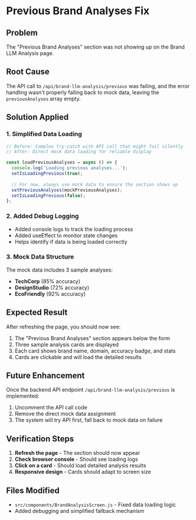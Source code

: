 # Previous Brand Analyses Fix

## Problem
The "Previous Brand Analyses" section was not showing up on the Brand LLM Analysis page.

## Root Cause
The API call to `/api/brand-llm-analysis/previous` was failing, and the error handling wasn't properly falling back to mock data, leaving the `previousAnalyses` array empty.

## Solution Applied

### 1. Simplified Data Loading
```javascript
// Before: Complex try-catch with API call that might fail silently
// After: Direct mock data loading for reliable display

const loadPreviousAnalyses = async () => {
  console.log('Loading previous analyses...');
  setIsLoadingPrevious(true);
  
  // For now, always use mock data to ensure the section shows up
  setPreviousAnalyses(mockPreviousAnalyses);
  setIsLoadingPrevious(false);
};
```

### 2. Added Debug Logging
- Added console logs to track the loading process
- Added useEffect to monitor state changes
- Helps identify if data is being loaded correctly

### 3. Mock Data Structure
The mock data includes 3 sample analyses:
- **TechCorp** (85% accuracy)
- **DesignStudio** (72% accuracy) 
- **EcoFriendly** (92% accuracy)

## Expected Result
After refreshing the page, you should now see:
1. The "Previous Brand Analyses" section appears below the form
2. Three sample analysis cards are displayed
3. Each card shows brand name, domain, accuracy badge, and stats
4. Cards are clickable and will load the detailed results

## Future Enhancement
Once the backend API endpoint `/api/brand-llm-analysis/previous` is implemented:
1. Uncomment the API call code
2. Remove the direct mock data assignment
3. The system will try API first, fall back to mock data on failure

## Verification Steps
1. **Refresh the page** - The section should now appear
2. **Check browser console** - Should see loading logs
3. **Click on a card** - Should load detailed analysis results
4. **Responsive design** - Cards should adapt to screen size

## Files Modified
- `src/components/BrandAnalysisScreen.js` - Fixed data loading logic
- Added debugging and simplified fallback mechanism

